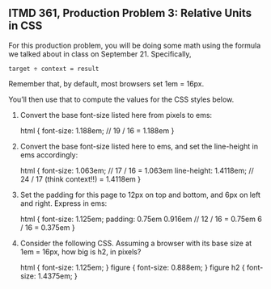 ## ITMD 361, Production Problem 3: Relative Units in CSS

For this production problem, you will be doing some math using the formula we talked about in class
on September 21. Specifically,

    target ÷ context = result

Remember that, by default, most browsers set 1em = 16px.

You’ll then use that to compute the values for the CSS styles below.

1. Convert the base font-size listed here from pixels to ems:

      html {
        font-size: 1.188em; // 19 / 16 = 1.188em
      }

2.  Convert the base font-size listed here to ems, and set the line-height in ems accordingly:

      html {
        font-size: 1.063em; // 17 / 16 = 1.063em
        line-height: 1.4118em;  // 24 / 17 (think context!!) = 1.4118em
      }

3. Set the padding for this page to 12px on top and bottom, and 6px on left and right. Express in
ems:

      html {
        font-size: 1.125em;
        padding: 0.75em 0.916em    // 12 / 16 = 0.75em  6 / 16 = 0.375em
      }

4. Consider the following CSS. Assuming a browser with its base size at 1em = 16px, how big is h2,
in pixels?

      html {
        font-size: 1.125em;
      }
      figure {
        font-size: 0.888em;
      }
      figure h2 {
        font-size: 1.4375em;
      }
